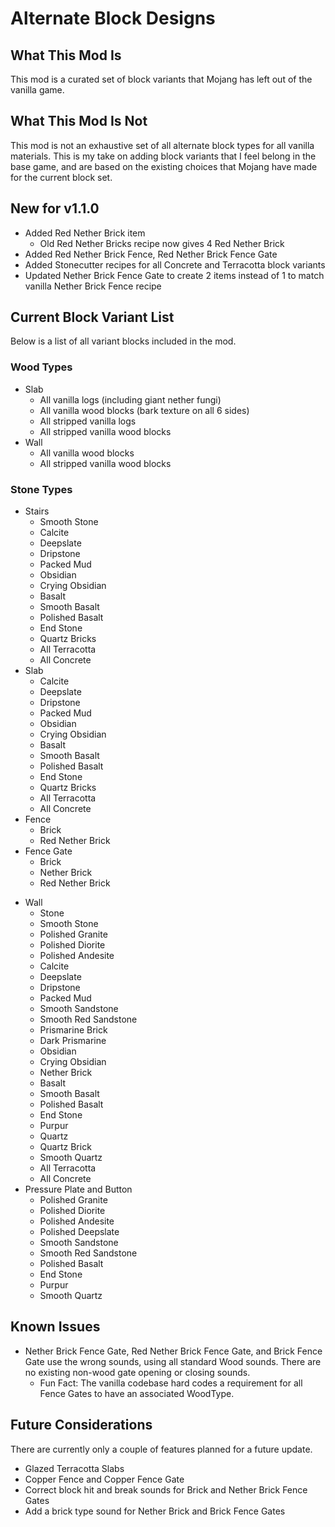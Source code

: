 # Alternate Block Designs
## What This Mod Is

This mod is a curated set of block variants that Mojang has left out of the vanilla game.

## What This Mod Is Not

This mod is not an exhaustive set of all alternate block types for all vanilla materials.
This is my take on adding block variants that I feel belong in the base game, and are based on the existing choices that Mojang have made for the current block set.

## New for v1.1.0

- Added Red Nether Brick item
  - Old Red Nether Bricks recipe now gives 4 Red Nether Brick
- Added Red Nether Brick Fence, Red Nether Brick Fence Gate
- Added Stonecutter recipes for all Concrete and Terracotta block variants
- Updated Nether Brick Fence Gate to create 2 items instead of 1 to match vanilla Nether Brick Fence recipe

## Current Block Variant List

Below is a list of all variant blocks included in the mod.

### Wood Types

- Slab
    - All vanilla logs (including giant nether fungi)
    - All vanilla wood blocks (bark texture on all 6 sides)
    - All stripped vanilla logs
    - All stripped vanilla wood blocks
- Wall
    - All vanilla wood blocks
    - All stripped vanilla wood blocks

### Stone Types

-  Stairs
    - Smooth Stone
    - Calcite
    - Deepslate
    - Dripstone
    - Packed Mud
    - Obsidian
    - Crying Obsidian
    - Basalt
    - Smooth Basalt
    - Polished Basalt
    - End Stone
    - Quartz Bricks
    - All Terracotta
    - All Concrete
- Slab
  - Calcite
  - Deepslate
  - Dripstone
  - Packed Mud
  - Obsidian
  - Crying Obsidian
  - Basalt
  - Smooth Basalt
  - Polished Basalt
  - End Stone
  - Quartz Bricks
  - All Terracotta
  - All Concrete
- Fence
  - Brick
  - Red Nether Brick
- Fence Gate
  - Brick
  - Nether Brick
  - Red Nether Brick
*   Wall
    *   Stone
    *   Smooth Stone
    *   Polished Granite
    *   Polished Diorite
    *   Polished Andesite
    *   Calcite
    *   Deepslate
    *   Dripstone
    *   Packed Mud
    *   Smooth Sandstone
    *   Smooth Red Sandstone
    *   Prismarine Brick
    *   Dark Prismarine
    *   Obsidian
    *   Crying Obsidian
    *   Nether Brick
    *   Basalt
    *   Smooth Basalt
    *   Polished Basalt
    *   End Stone
    *   Purpur
    *   Quartz
    *   Quartz Brick
    *   Smooth Quartz
    *   All Terracotta
    *   All Concrete
*   Pressure Plate and Button
    *   Polished Granite
    *   Polished Diorite
    *   Polished Andesite
    *   Polished Deepslate
    *   Smooth Sandstone
    *   Smooth Red Sandstone
    *   Polished Basalt
    *   End Stone
    *   Purpur
    *   Smooth Quartz


## Known Issues

- Nether Brick Fence Gate, Red Nether Brick Fence Gate, and Brick Fence Gate use the wrong sounds, using all standard Wood sounds.
There are no existing non-wood gate opening or closing sounds.
  - Fun Fact: The vanilla codebase hard codes a requirement for all Fence Gates to have an associated WoodType.

## Future Considerations

There are currently only a couple of features planned for a future update.

- Glazed Terracotta Slabs
- Copper Fence and Copper Fence Gate
- Correct block hit and break sounds for Brick and Nether Brick Fence Gates
- Add a brick type sound for Nether Brick and Brick Fence Gates
